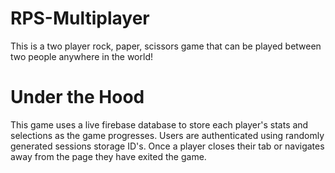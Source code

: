 # RPS-Multiplayer
This is a two player rock, paper, scissors game that can be played between two people anywhere in the world!

# Under the Hood
This game uses a live firebase database to store each player's stats and selections as the game progresses. Users are authenticated using randomly generated sessions storage ID's. Once a player closes their tab or navigates away from the page they have exited the game.
